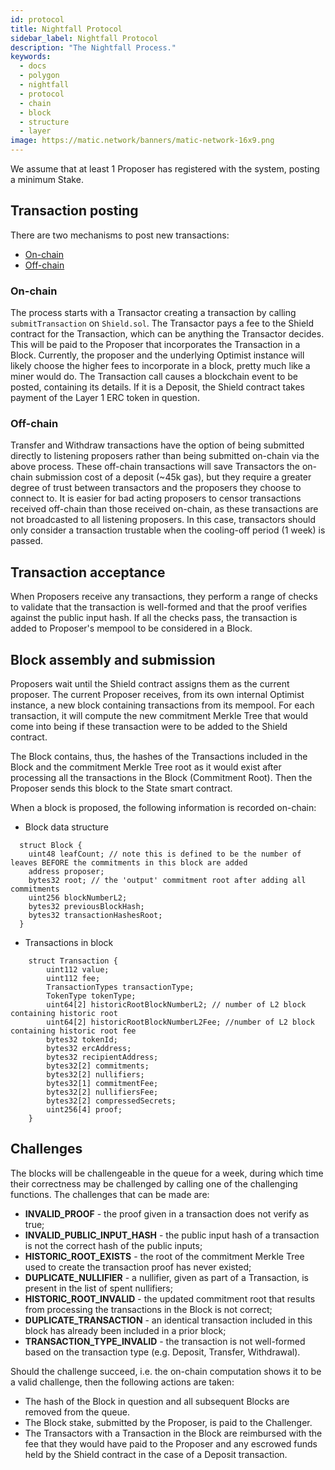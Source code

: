 ```yaml
---
id: protocol
title: Nightfall Protocol
sidebar_label: Nightfall Protocol
description: "The Nightfall Process."
keywords:
  - docs
  - polygon
  - nightfall
  - protocol
  - chain
  - block
  - structure
  - layer
image: https://matic.network/banners/matic-network-16x9.png
---
```


We assume that at least 1 Proposer has registered with the system, posting a minimum Stake.

## Transaction posting
There are two mechanisms to post new transactions:

- [On-chain](#on-chain)
- [Off-chain](#off-chain)

### On-chain
The process starts with a Transactor creating a transaction by calling `submitTransaction` on `Shield.sol`. The Transactor pays a fee to the Shield contract for the Transaction, which can be anything the Transactor decides. This will be paid to the Proposer that incorporates the Transaction in a Block. Currently, the proposer and the underlying Optimist instance will likely choose the higher fees to incorporate in a block, pretty much like a miner would do.
The Transaction call causes a blockchain event to be posted, containing its details. If it is a Deposit, the Shield contract takes payment of the Layer 1 ERC token in question.

### Off-chain
Transfer and Withdraw transactions have the option of being submitted directly to listening proposers rather than being submitted on-chain via the above process.
These off-chain transactions will save Transactors the on-chain submission cost of a deposit (~45k gas), but they require a greater degree of trust between transactors and the proposers they choose to connect to. It is easier for bad acting proposers to censor transactions received off-chain than those received on-chain, as these transactions are not broadcasted to all listening proposers. In this case, transactors should only consider a transaction trustable when the cooling-off period (1 week) is passed.

## Transaction acceptance
When Proposers receive any transactions, they perform a range of checks to validate that the transaction is well-formed and that the proof verifies against the public input hash.
If all the checks pass, the transaction is added to Proposer's mempool to be considered in a Block.

## Block assembly and submission
Proposers wait until the Shield contract assigns them as the current proposer. 
The current Proposer receives, from its own internal Optimist instance, a new block containing transactions from its mempool. For each transaction, it will compute the new commitment Merkle Tree that would come into being if these transaction were to be added to the Shield contract.

The Block contains, thus, the hashes of the Transactions included in the Block and the commitment Merkle Tree root as it would exist after processing all the transactions in the Block (Commitment Root). Then the Proposer sends this block to the State smart contract.

When a block is proposed, the following information is recorded on-chain:

- Block data structure
```
  struct Block {
    uint48 leafCount; // note this is defined to be the number of leaves BEFORE the commitments in this block are added
    address proposer;
    bytes32 root; // the 'output' commitment root after adding all commitments
    uint256 blockNumberL2;
    bytes32 previousBlockHash;
    bytes32 transactionHashesRoot;
  }
```
- Transactions in block
```
    struct Transaction {
        uint112 value;
        uint112 fee;
        TransactionTypes transactionType;
        TokenType tokenType;
        uint64[2] historicRootBlockNumberL2; // number of L2 block containing historic root
        uint64[2] historicRootBlockNumberL2Fee; //number of L2 block containing historic root fee
        bytes32 tokenId;
        bytes32 ercAddress;
        bytes32 recipientAddress;
        bytes32[2] commitments;
        bytes32[2] nullifiers;
        bytes32[1] commitmentFee;
        bytes32[2] nullifiersFee;
        bytes32[2] compressedSecrets;
        uint256[4] proof;
    }
``` 

## Challenges
The blocks will be challengeable in the queue for a week, during which time their correctness may be challenged by calling one of the challenging functions. The challenges that can be made are:

- **INVALID_PROOF** - the proof given in a transaction does not verify as true;
- **INVALID_PUBLIC_INPUT_HASH** - the public input hash of a transaction is not the correct hash of the public inputs;
- **HISTORIC_ROOT_EXISTS** - the root of the commitment Merkle Tree used to create the transaction proof has never existed;
- **DUPLICATE_NULLIFIER** - a nullifier, given as part of a Transaction, is present in the list of spent nullifiers;
- **HISTORIC_ROOT_INVALID** - the updated commitment root that results from processing the transactions in the Block is not correct;
- **DUPLICATE_TRANSACTION** - an identical transaction included in this block has already been included in a prior block;
- **TRANSACTION_TYPE_INVALID** - the transaction is not well-formed based on the transaction type (e.g. Deposit, Transfer, Withdrawal).

Should the challenge succeed, i.e. the on-chain computation shows it to be a valid challenge, then the following actions are taken:

- The hash of the Block in question and all subsequent Blocks are removed from the queue.
- The Block stake, submitted by the Proposer, is paid to the Challenger.
- The Transactors with a Transaction in the Block are reimbursed with the fee that they would have paid to the Proposer and any escrowed funds held by the Shield contract in the case of a Deposit transaction.

